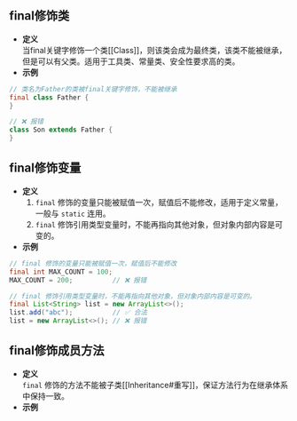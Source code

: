 ## final修饰类
- **定义**  
	当final关键字修饰一个类[[Class]]，则该类会成为最终类，该类不能被继承，但是可以有父类。适用于工具类、常量类、安全性要求高的类。
- **示例**
```java
// 类名为Father的类被final关键字修饰，不能被继承
final class Father {
} 

// ❌ 报错 
class Son extends Father {
}
```

## final修饰变量
- **定义**  
	1. `final` 修饰的变量只能被赋值一次，赋值后不能修改，适用于定义常量，一般与 `static` 连用。
	2. `final` 修饰引用类型变量时，不能再指向其他对象，但对象内部内容是可变的。
- **示例**
```java
// final 修饰的变量只能被赋值一次，赋值后不能修改
final int MAX_COUNT = 100;
MAX_COUNT = 200;          // ❌ 报错

// final 修饰引用类型变量时，不能再指向其他对象，但对象内部内容是可变的。
final List<String> list = new ArrayList<>();
list.add("abc");          // ✅ 合法
list = new ArrayList<>(); // ❌ 报错
```
## final修饰成员方法
- **定义**  
	`final` 修饰的方法不能被子类[[Inheritance#重写]]，保证方法行为在继承体系中保持一致。
- **示例**  
